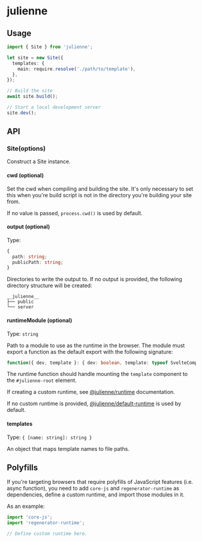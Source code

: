 # julienne

## Usage

```typescript
import { Site } from 'julienne';

let site = new Site({
  templates: {
    main: require.resolve('./path/to/template'),
  },
});

// Build the site
await site.build();

// Start a local development server
site.dev();
```

## API

### Site(options)

Construct a Site instance.

#### cwd (optional)

Set the cwd when compiling and building the site. It's only necessary to set
this when you're build script is not in the directory you're building your site
from.

If no value is passed, `process.cwd()` is used by default.

#### output (optional)

Type:

```typescript
{
  path: string;
  publicPath: string;
}
```

Directories to write the output to. If no output is provided, the following
directory structure will be created:

```
__julienne__
├── public
└── server
```

#### runtimeModule (optional)

Type: `string`

Path to a module to use as the runtime in the browser. The module must export a
function as the default export with the following signature:

```typescript
function({ dev, template }: { dev: boolean, template: typeof SvelteComponent }): void | Promise<void>;
```

The runtime function should handle mounting the `template` component to the
`#julienne-root` element.

If creating a custom runtime, see [@julienne/runtime](../runtime) documentation.

If no custom runtime is provided,
[@julienne/default-runtime](../default-runtime) is used by default.

#### templates

Type: `{ [name: string]: string }`

An object that maps template names to file paths.

## Polyfills

If you're targeting browsers that require polyfills of JavaScript features (i.e.
async function), you need to add `core-js` and `regenerator-runtime` as
dependencies, define a custom runtime, and import those modules in it.

As an example:

```typescript
import 'core-js';
import 'regenerator-runtime';

// Define custom runtime here.
```
